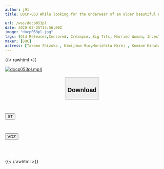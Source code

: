 ```yaml
---
author: j91
title: DOCP-053 While looking for the underwear of an older beautiful woman, she wondered, ``Does the underwear of an older woman like this make you horny?'' Perhaps because of the pleasure of being seen as a woman, she wondered, ``Is it really okay for me?'' Her body was frustrated and semen was exploited.

url: /was/docp053pl
date: 2020-08-25T13:56:00Z
image: "docp053pl.jpg"
tags: [Old Releases,Censored, Creampie, Big Tits, Married Woman, Incest	]
maker: [DOC]
actress: [Takano Shizuka , Kimijima Mio,Morishita Mirei , Komine Hinata ]
---
```



{{< rawhtml >}}

<div class="video" data-videoid="vgD3OaAaZZi4ZQb">
    <a href="javascript:;">
        <img src="/was/docp053pl/docp053pl.jpg" width="WIDTH" height="HEIGHT" alt="docp053pl.mp4" loading="lazy">
    </a>
</div>

<script type="text/javascript" src="https://j91.asia/asset/on-demand-st.js"></script>

<br>
  <link rel="stylesheet" href="https://j91.asia/asset/bs5.css">
  
  <center>
  <button class="btn btn-primary" type="button" data-bs-toggle="collapse" data-bs-target=".multi-collapse" aria-expanded="false" aria-controls="multiCollapseExample1 multiCollapseExample2"><h2>Download</h2></button></center>
</p>
<div class="row">
  <div class="col">
    <div class="collapse multi-collapse" id="multiCollapseExample1">
      <div class="card card-body">
	      	      <br>
<div class="buttons">  
<p><a href="https://streamtape.to/v/vgD3OaAaZZi4ZQb" target="_blank"><button class="btn-hover color-3"><i class="fa fa-download"></i> ST</button></a></p></div>
    </div>
  </div>
</div>
  <div class="col">
    <div class="collapse multi-collapse" id="multiCollapseExample2">
      <div class="card card-body">
	      <br>
<div class="buttons">
<p><a href="https://vidoza.net/g0a7id1bfm2x" target="_blank"><button class="btn-hover color-1"><i class="fa fa-download"></i> VDZ</button></a></p></div>
<br><br>
      </div>
    </div>
  </div>
</div>

{{< /rawhtml >}}